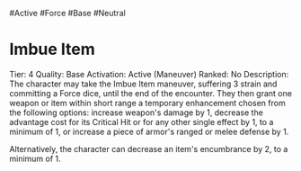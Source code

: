 #Active 
#Force 
#Base 
#Neutral 

# Imbue Item
Tier: 4
Quality: Base
Activation: Active (Maneuver)
Ranked: No
Description: The character may take the Imbue Item maneuver, suffering 3 strain and committing a Force dice, until the end of the encounter. They then grant one weapon or item within short range a temporary enhancement chosen from the following options: increase weapon's damage by 1, decrease the advantage cost for its Critical Hit or for any other single effect by 1, to a minimum of 1, or increase a piece of armor's ranged or melee defense by 1. 

Alternatively, the character can decrease an item's encumbrance by 2, to a minimum of 1. 